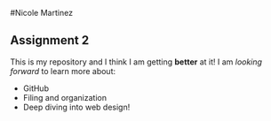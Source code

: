 #Nicole Martinez
## Assignment 2
This is my repository and I think I am getting **better** at it!
I am *looking forward* to learn more about: 
- GitHub
- Filing and organization
- Deep diving into web design!

